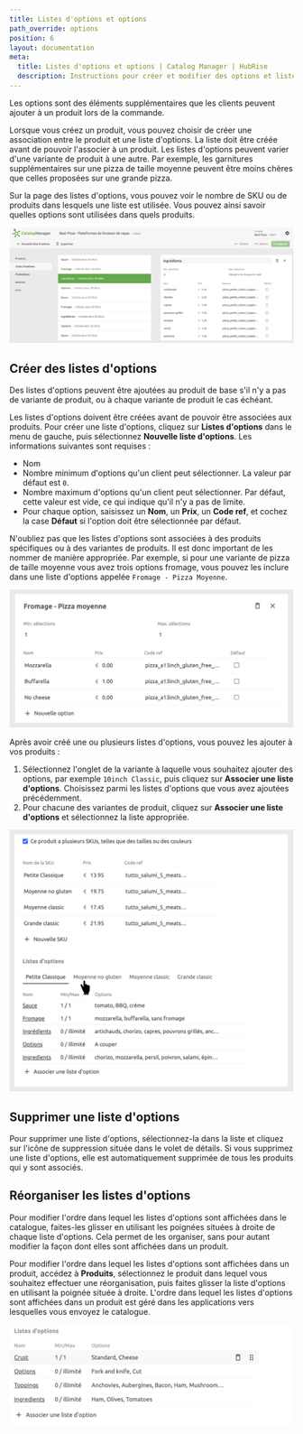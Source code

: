 ```yaml
---
title: Listes d'options et options
path_override: options
position: 6
layout: documentation
meta:
  title: Listes d'options et options | Catalog Manager | HubRise
  description: Instructions pour créer et modifier des options et listes d'options dans Catalog Manager. Synchroniser les catalogues entre votre logiciel de caisse et vos applications.
---
```


Les options sont des éléments supplémentaires que les clients peuvent ajouter à un produit lors de la commande.

Lorsque vous créez un produit, vous pouvez choisir de créer une association entre le produit et une liste d'options. La liste doit être créée avant de pouvoir l'associer à un produit. Les listes d'options peuvent varier d'une variante de produit à une autre. Par exemple, les garnitures supplémentaires sur une pizza de taille moyenne peuvent être moins chères que celles proposées sur une grande pizza.

Sur la page des listes d'options, vous pouvez voir le nombre de SKU ou de produits dans lesquels une liste est utilisée. Vous pouvez ainsi savoir quelles options sont utilisées dans quels produits.

![Liste d'options Catalog Manager](./images/003-2x-option-lists.png)

## Créer des listes d'options

Des listes d'options peuvent être ajoutées au produit de base s'il n'y a pas de variante de produit, ou à chaque variante de produit le cas échéant.

Les listes d'options doivent être créées avant de pouvoir être associées aux produits. Pour créer une liste d'options, cliquez sur **Listes d'options** dans le menu de gauche, puis sélectionnez **Nouvelle liste d'options**. Les informations suivantes sont requises :

- Nom
- Nombre minimum d'options qu'un client peut sélectionner. La valeur par défaut est `0`.
- Nombre maximum d'options qu'un client peut sélectionner. Par défaut, cette valeur est vide, ce qui indique qu'il n'y a pas de limite.
- Pour chaque option, saisissez un **Nom**, un **Prix**, un **Code ref**, et cochez la case **Défaut** si l'option doit être sélectionnée par défaut.

N'oubliez pas que les listes d'options sont associées à des produits spécifiques ou à des variantes de produits. Il est donc important de les nommer de manière appropriée. Par exemple, si pour une variante de pizza de taille moyenne vous avez trois options fromage, vous pouvez les inclure dans une liste d'options appelée `Fromage - Pizza Moyenne`.

![Détails de la liste d'options Catalog Manager](./images/004-2x-option-list-details.png)

Après avoir créé une ou plusieurs listes d'options, vous pouvez les ajouter à vos produits :

1. Sélectionnez l'onglet de la variante à laquelle vous souhaitez ajouter des options, par exemple `10inch Classic`, puis cliquez sur **Associer une liste d'options**. Choisissez parmi les listes d'options que vous avez ajoutées précédemment.
2. Pour chacune des variantes de produit, cliquez sur **Associer une liste d'options** et sélectionnez la liste appropriée.

![Ajouter une liste d'options Catalog Manager](./images/011-2x-product-option-list-tabs.png)

## Supprimer une liste d'options

Pour supprimer une liste d'options, sélectionnez-la dans la liste et cliquez sur l'icône de suppression située dans le volet de détails. Si vous supprimez une liste d'options, elle est automatiquement supprimée de tous les produits qui y sont associés.

## Réorganiser les listes d'options

Pour modifier l'ordre dans lequel les listes d'options sont affichées dans le catalogue, faites-les glisser en utilisant les poignées situées à droite de chaque liste d'options. Cela permet de les organiser, sans pour autant modifier la façon dont elles sont affichées dans un produit.

Pour modifier l'ordre dans lequel les listes d'options sont affichées dans un produit, accédez à **Produits**, sélectionnez le produit dans lequel vous souhaitez effectuer une réorganisation, puis faites glisser la liste d'options en utilisant la poignée située à droite. L'ordre dans lequel les listes d'options sont affichées dans un produit est géré dans les applications vers lesquelles vous envoyez le catalogue.

![Faire glisser la liste d'options Catalog Manager](./images/022-option-list-drag.png)
